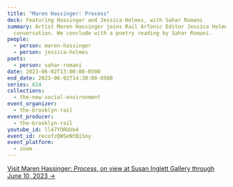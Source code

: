 ```yaml
---
title: "Maren Hassinger: Process"
deck: Featuring Hassinger and Jessica Holmes, with Sahar Romani
summary: Artist Maren Hassinger joins Rail ArTonic Editor Jessica Holmes for a
  conversation. We conclude with a poetry reading by Sahar Romani.
people:
  - person: maren-hassinger
  - person: jessica-holmes
poets:
  - person: sahar-romani
date: 2023-06-02T13:00:00-0500
end_date: 2023-06-02T14:30:00-0500
series: 824
collections:
  - the-new-social-environment
event_organizer:
  - the-brooklyn-rail
event_producer:
  - the-brooklyn-rail
youtube_id: ll47YORUUo4
event_id: recofzQWSeNtBiSny
event_platform:
  - zoom
---
```

[V﻿isit Maren Hassinger: *Process*, on view at Susan Inglett Gallery through June 10, 2023 →](https://www.inglettgallery.com/exhibitions/198-maren-hassinger-process/overview/)
